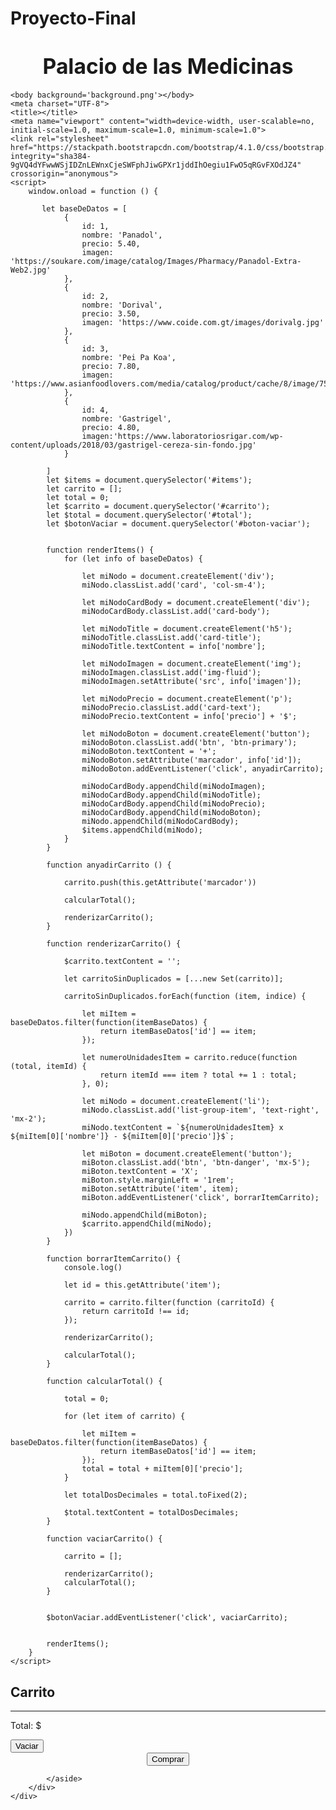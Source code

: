 # Proyecto-Final
<html>
    <title>Proyecto Final</title>
<head>
    <h1><strong><big><center>Palacio de las Medicinas</center></big></strong></h1>
  
    
    <body background='background.png'></body>
    <meta charset="UTF-8">
    <title></title>
    <meta name="viewport" content="width=device-width, user-scalable=no, initial-scale=1.0, maximum-scale=1.0, minimum-scale=1.0">
    <link rel="stylesheet" href="https://stackpath.bootstrapcdn.com/bootstrap/4.1.0/css/bootstrap.min.css" integrity="sha384-9gVQ4dYFwwWSjIDZnLEWnxCjeSWFphJiwGPXr1jddIhOegiu1FwO5qRGvFXOdJZ4" crossorigin="anonymous">
    <script>
        window.onload = function () {
            
           let baseDeDatos = [
                {
                    id: 1,
                    nombre: 'Panadol',
                    precio: 5.40,
                    imagen: 'https://soukare.com/image/catalog/Images/Pharmacy/Panadol-Extra-Web2.jpg'
                },
                {
                    id: 2,
                    nombre: 'Dorival',
                    precio: 3.50,
                    imagen: 'https://www.coide.com.gt/images/dorivalg.jpg'
                },
                {
                    id: 3,
                    nombre: 'Pei Pa Koa',
                    precio: 7.80,
                    imagen: 'https://www.asianfoodlovers.com/media/catalog/product/cache/8/image/750x750/9df78eab33525d08d6e5fb8d27136e95/j/i/jiom_pei_pa_kao_herbs_syrup.jpg'
                },
                {
                    id: 4,
                    nombre: 'Gastrigel',
                    precio: 4.80,
                    imagen:'https://www.laboratoriosrigar.com/wp-content/uploads/2018/03/gastrigel-cereza-sin-fondo.jpg'
                }

            ]
            let $items = document.querySelector('#items');
            let carrito = [];
            let total = 0;
            let $carrito = document.querySelector('#carrito');
            let $total = document.querySelector('#total');
            let $botonVaciar = document.querySelector('#boton-vaciar');

         
            function renderItems() {
                for (let info of baseDeDatos) {
                    
                    let miNodo = document.createElement('div');
                    miNodo.classList.add('card', 'col-sm-4');
                   
                    let miNodoCardBody = document.createElement('div');
                    miNodoCardBody.classList.add('card-body');
                  
                    let miNodoTitle = document.createElement('h5');
                    miNodoTitle.classList.add('card-title');
                    miNodoTitle.textContent = info['nombre'];
                  
                    let miNodoImagen = document.createElement('img');
                    miNodoImagen.classList.add('img-fluid');
                    miNodoImagen.setAttribute('src', info['imagen']);
                  
                    let miNodoPrecio = document.createElement('p');
                    miNodoPrecio.classList.add('card-text');
                    miNodoPrecio.textContent = info['precio'] + '$';
                    
                    let miNodoBoton = document.createElement('button');
                    miNodoBoton.classList.add('btn', 'btn-primary');
                    miNodoBoton.textContent = '+';
                    miNodoBoton.setAttribute('marcador', info['id']);
                    miNodoBoton.addEventListener('click', anyadirCarrito);
                  
                    miNodoCardBody.appendChild(miNodoImagen);
                    miNodoCardBody.appendChild(miNodoTitle);
                    miNodoCardBody.appendChild(miNodoPrecio);
                    miNodoCardBody.appendChild(miNodoBoton);
                    miNodo.appendChild(miNodoCardBody);
                    $items.appendChild(miNodo);
                }
            }

            function anyadirCarrito () {
                
                carrito.push(this.getAttribute('marcador'))
            
                calcularTotal();
             
                renderizarCarrito();
            }

            function renderizarCarrito() {
               
                $carrito.textContent = '';
    
                let carritoSinDuplicados = [...new Set(carrito)];
              
                carritoSinDuplicados.forEach(function (item, indice) {
                
                    let miItem = baseDeDatos.filter(function(itemBaseDatos) {
                        return itemBaseDatos['id'] == item;
                    });
                  
                    let numeroUnidadesItem = carrito.reduce(function (total, itemId) {
                        return itemId === item ? total += 1 : total;
                    }, 0);
                   
                    let miNodo = document.createElement('li');
                    miNodo.classList.add('list-group-item', 'text-right', 'mx-2');
                    miNodo.textContent = `${numeroUnidadesItem} x ${miItem[0]['nombre']} - ${miItem[0]['precio']}$`;
                   
                    let miBoton = document.createElement('button');
                    miBoton.classList.add('btn', 'btn-danger', 'mx-5');
                    miBoton.textContent = 'X';
                    miBoton.style.marginLeft = '1rem';
                    miBoton.setAttribute('item', item);
                    miBoton.addEventListener('click', borrarItemCarrito);
                   
                    miNodo.appendChild(miBoton);
                    $carrito.appendChild(miNodo);
                })
            }

            function borrarItemCarrito() {
                console.log()
               
                let id = this.getAttribute('item');
               
                carrito = carrito.filter(function (carritoId) {
                    return carritoId !== id;
                });

                renderizarCarrito();
                
                calcularTotal();
            }

            function calcularTotal() {
                
                total = 0;
                
                for (let item of carrito) {
                    
                    let miItem = baseDeDatos.filter(function(itemBaseDatos) {
                        return itemBaseDatos['id'] == item;
                    });
                    total = total + miItem[0]['precio'];
                }
                
                let totalDosDecimales = total.toFixed(2);
                
                $total.textContent = totalDosDecimales;
            }

            function vaciarCarrito() {
                
                carrito = [];
               
                renderizarCarrito();
                calcularTotal();
            }

           
            $botonVaciar.addEventListener('click', vaciarCarrito);

            
            renderItems();
        } 
    </script>
</head>
<body>
    <div class="container">
        <div class="row">
            <!-- Elementos generados a partir del JSON -->
            <main id="items" class="col-sm-8 row"></main>
            <!-- Carrito -->
            <aside class="col-sm-4">
                <h2>Carrito</h2>
                <!-- Elementos del carrito -->
                <ul id="carrito" class="list-group"></ul>
                <hr>
                <!-- Precio total -->
                <p class="text-right">Total: <span id="total"></span>&#36;</p>
                <button id="boton-vaciar" class="btn btn-danger">Vaciar</button>
   <center><form action="formulario de compra.html">
        <input type="submit" value="Comprar" />
       </form></center>
   
            </aside>
        </div>
    </div>

</body>
</html>

